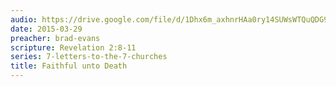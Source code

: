 ```yaml
---
audio: https://drive.google.com/file/d/1Dhx6m_axhnrHAa0ry14SUWsWTQuQDG9c/view
date: 2015-03-29
preacher: brad-evans
scripture: Revelation 2:8-11
series: 7-letters-to-the-7-churches
title: Faithful unto Death
---
```

